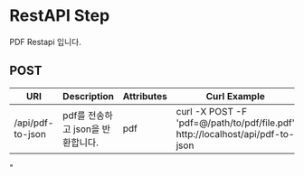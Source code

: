 # RestAPI Step

PDF Restapi 입니다.

## POST

| URI | Description | Attributes | Curl Example |
| --- | --- | --- | --- |
| /api/pdf-to-json | pdf를 전송하고 json을 반환합니다. | pdf | curl -X POST -F 'pdf=@/path/to/pdf/file.pdf' http://localhost/api/pdf-to-json
"

